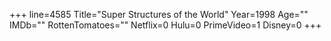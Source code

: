 +++
line=4585
Title="Super Structures of the World"
Year=1998
Age=""
IMDb=""
RottenTomatoes=""
Netflix=0
Hulu=0
PrimeVideo=1
Disney=0
+++

